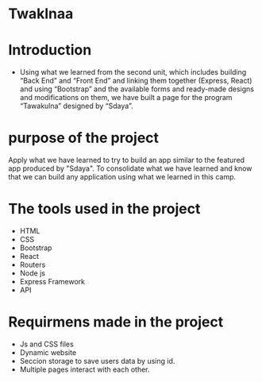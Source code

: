 # Twaklnaa

# Introduction 
- Using what we learned from the second unit, which includes building “Back End” and “Front End” and linking them together (Express, React) and using “Bootstrap” and the available forms and ready-made designs and modifications on them, we have built a page for the program “Tawakulna” designed by “Sdaya”.

# purpose of the project
Apply what we have learned to try to build an app similar to the featured app produced by "Sdaya".
To consolidate what we have learned and know that we can build any application using what we learned in this camp.

# The tools used in the project 
- HTML
- CSS
- Bootstrap
- React
- Routers
- Node js
- Express Framework
- API

# Requirmens made in the project
- Js and CSS files
- Dynamic website
- Seccion storage to save users data by using id.
- Multiple pages interact with each other.